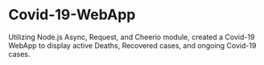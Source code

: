 # Covid-19-WebApp
Utilizing Node.js Async, Request, and Cheerio module, created a Covid-19 WebApp to display active Deaths, Recovered cases, and ongoing Covid-19 cases.
